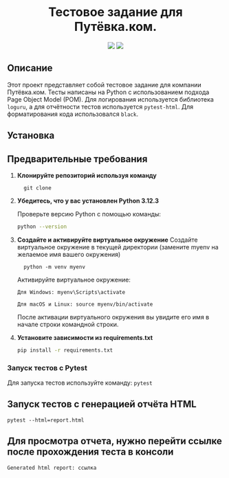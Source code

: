 
<!-- Заголовок -->
<h1 align="center">
  <br>
  Тестовое задание для Путёвка.ком.
  <br>
</h1>
<!-- Описание -->
<p align="center">
  <a href="https://github.com/blackcater/blackcater/raw/main/images/Hi.gif" target="_blank">
  </a>
</p>
<!-- Иконки -->
<p align="center">
  <img src="https://img.shields.io/badge/Python-3.12.3-green">
  <img src="https://img.shields.io/badge/Page Object Model-red">
</p>

## Описание

Этот проект представляет собой тестовое задание для компании Путёвка.ком. Тесты написаны на Python с использованием подхода Page Object Model (POM). Для логирования используется библиотека `loguru`, а для отчётности тестов используется `pytest-html`. Для форматирования кода использовался `black`. 

## Установка

## Предварительные требования

1. **Клонируйте репозиторий используя команду**
    ```
      git clone
    ```

2. **Убедитесь, что у вас установлен Python 3.12.3**

   Проверьте версию Python с помощью команды:
   ```bash
   python --version
    ```
3. **Создайте и активируйте виртуальное окружение**
   Создайте виртуальное окружение в текущей директории (замените myenv на желаемое имя вашего окружения)
    ```
      python -m venv myenv
    ```
    Активируйте виртуальное окружение:
    ```
    Для Windows: myenv\Scripts\activate

    Для macOS и Linux: source myenv/bin/activate
    ```
    После активации виртуального окружения вы увидите его имя в начале строки командной строки.

4. **Установите зависимости из requirements.txt**
    
    ```bash
    pip install -r requirements.txt
   ```
        


### Запуск тестов с Pytest
Для запуска тестов используйте команду: 
`pytest`

## Запуск тестов с генерацией отчёта HTML
`pytest --html=report.html     `

## Для просмотра отчета, нужно перейти ссылке после прохождения теста в консоли
`Generated html report: ссылка`